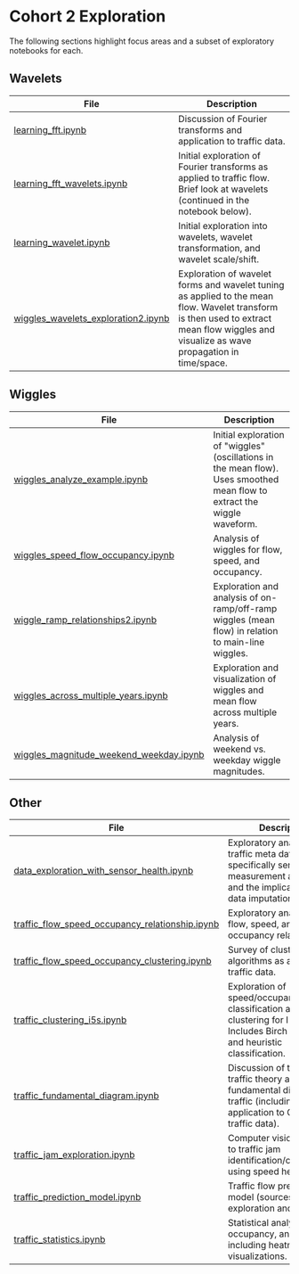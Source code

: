 # Cohort 2 Exploration

The following sections highlight focus areas and a subset of exploratory notebooks for each.

## Wavelets

| File    | Description |
|---------|-------------|
| [learning_fft.ipynb](https://github.com/mas-dse-c6sander/DSE_Cohort2_Traffic_Capstone/blob/master/cohort2/exploration/learning_fft.ipynb) | Discussion of Fourier transforms and application to traffic data. |
| [learning_fft_wavelets.ipynb](https://github.com/mas-dse-c6sander/DSE_Cohort2_Traffic_Capstone/blob/master/cohort2/exploration/learning_fft_wavelets.ipynb) | Initial exploration of Fourier transforms as applied to traffic flow. Brief look at wavelets (continued in the notebook below). |
| [learning_wavelet.ipynb](https://github.com/mas-dse-c6sander/DSE_Cohort2_Traffic_Capstone/blob/master/cohort2/exploration/learning_wavelet.ipynb) | Initial exploration into wavelets, wavelet transformation, and wavelet scale/shift. |
| [wiggles_wavelets_exploration2.ipynb](https://github.com/mas-dse-c6sander/DSE_Cohort2_Traffic_Capstone/blob/master/cohort2/exploration/wiggles_wavelets_exploration2.ipynb) | Exploration of wavelet forms and wavelet tuning as applied to the mean flow. Wavelet transform is then used to extract mean flow wiggles and visualize as wave propagation in time/space. |

## Wiggles

| File    | Description |
|---------|-------------|
| [wiggles_analyze_example.ipynb](https://github.com/mas-dse-c6sander/DSE_Cohort2_Traffic_Capstone/blob/master/cohort2/exploration/wiggles_analyze_example.ipynb) | Initial exploration of "wiggles" (oscillations in the mean flow).  Uses smoothed mean flow to extract the wiggle waveform. |
| [wiggles_speed_flow_occupancy.ipynb](https://github.com/mas-dse-c6sander/DSE_Cohort2_Traffic_Capstone/blob/master/cohort2/exploration/wiggles_speed_flow_occupancy.ipynb) | Analysis of wiggles for flow, speed, and occupancy. |
| [wiggle_ramp_relationships2.ipynb](https://github.com/mas-dse-c6sander/DSE_Cohort2_Traffic_Capstone/blob/master/cohort2/exploration/wiggle_ramp_relationships2.ipynb) | Exploration and analysis of on-ramp/off-ramp wiggles (mean flow) in relation to main-line wiggles. |
| [wiggles_across_multiple_years.ipynb](https://github.com/mas-dse-c6sander/DSE_Cohort2_Traffic_Capstone/blob/master/cohort2/exploration/wiggles_across_multiple_years.ipynb) | Exploration and visualization of wiggles and mean flow across multiple years. |
| [wiggles_magnitude_weekend_weekday.ipynb](https://github.com/mas-dse-c6sander/DSE_Cohort2_Traffic_Capstone/blob/master/cohort2/exploration/wiggles_magnitude_weekend_weekday.ipynb) | Analysis of weekend vs. weekday wiggle magnitudes. |

## Other

| File    | Description |
|---------|-------------|
| [data_exploration_with_sensor_health.ipynb](https://github.com/mas-dse-c6sander/DSE_Cohort2_Traffic_Capstone/blob/master/cohort2/exploration/data_exploration_with_sensor_health.ipynb) | Exploratory analysis of traffic meta data, specifically sensor health, measurement accuracy, and the implications of data imputation. |
| [traffic_flow_speed_occupancy_relationship.ipynb](https://github.com/mas-dse-c6sander/DSE_Cohort2_Traffic_Capstone/blob/master/cohort2/exploration/traffic_flow_speed_occupancy_relationship.ipynb) | Exploratory analysis of flow, speed, and occupancy relationships. |
| [traffic_flow_speed_occupancy_clustering.ipynb](https://github.com/mas-dse-c6sander/DSE_Cohort2_Traffic_Capstone/blob/master/cohort2/exploration/traffic_flow_speed_occupancy_clustering.ipynb) | Survey of clustering algorithms as applied to traffic data. |
| [traffic_clustering_i5s.ipynb](https://github.com/mas-dse-c6sander/DSE_Cohort2_Traffic_Capstone/blob/master/cohort2/exploration/traffic_clustering_i5s.ipynb) | Exploration of speed/occupancy/flow classification and clustering for I-5 south.  Includes Birch clustering and heuristic classification. |
| [traffic_fundamental_diagram.ipynb](https://github.com/mas-dse-c6sander/DSE_Cohort2_Traffic_Capstone/blob/master/cohort2/exploration/traffic_fundamental_diagram.ipynb) | Discussion of three-phase traffic theory and the fundamental diagram of traffic (including application to CalTrans traffic data).  |
| [traffic_jam_exploration.ipynb](https://github.com/mas-dse-c6sander/DSE_Cohort2_Traffic_Capstone/blob/master/cohort2/exploration/traffic_jam_exploration.ipynb) | Computer vision approach to traffic jam identification/classification using speed heatmap. |
| [traffic_prediction_model.ipynb](https://github.com/mas-dse-c6sander/DSE_Cohort2_Traffic_Capstone/blob/master/cohort2/exploration/traffic_prediction_model.ipynb) | Traffic flow prediction model (sources and sinks) exploration and analysis. |
| [traffic_statistics.ipynb](https://github.com/mas-dse-c6sander/DSE_Cohort2_Traffic_Capstone/blob/master/cohort2/exploration/traffic_statistics.ipynb) | Statistical analysis of flow, occupancy, and speed including heatmap visualizations. |
